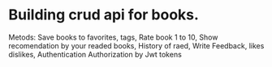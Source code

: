 # Building crud api for books.
Metods:
Save books to favorites,
tags,
Rate book 1 to 10,
Show recomendation by your readed books,
History of raed,
Write Feedback,
likes dislikes,
Authentication Authorization by Jwt tokens 
